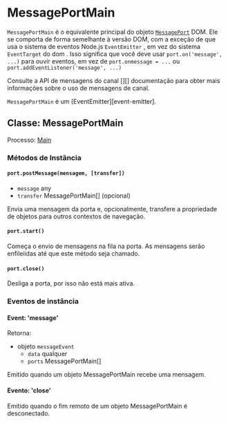 # MessagePortMain

`MessagePortMain` é o equivalente principal do objeto [`MessagePort`][] DOM. Ele se comporta de forma semelhante à versão DOM, com a exceção de que usa o sistema de eventos Node.js `EventEmitter` , em vez do sistema `EventTarget` do dom . Isso significa que você deve usar `port.on('message', ...)` para ouvir eventos, em vez de `port.onmessage = ...` ou `port.addEventListener('message', ...)`

Consulte a API de mensagens do canal [][] documentação para obter mais informações sobre o uso de mensagens de canal.

`MessagePortMain` é um \[EventEmitter\]\[event-emitter\].

## Classe: MessagePortMain

Processo: [Main](../glossary.md#main-process)

### Métodos de Instância

#### `port.postMessage(mensagem, [transfer])`

* `message` any
* `transfer` MessagePortMain[] (opcional)

Envia uma mensagem da porta e, opcionalmente, transfere a propriedade de objetos para outros contextos de navegação.

#### `port.start()`

Começa o envio de mensagens na fila na porta. As mensagens serão enfileiidas até que este método seja chamado.

#### `port.close()`

Desliga a porta, por isso não está mais ativa.

### Eventos de instância

#### Event: 'message'

Retorna:

* objeto `messageEvent`
  * `data` qualquer
  * `ports` MessagePortMain[]

Emitido quando um objeto MessagePortMain recebe uma mensagem.

#### Evento: 'close'

Emitido quando o fim remoto de um objeto MessagePortMain é desconectado.

[`MessagePort`]: https://developer.mozilla.org/en-US/docs/Web/API/MessagePort
[2]: https://developer.mozilla.org/en-US/docs/Web/API/Channel_Messaging_API
[3]: https://developer.mozilla.org/en-US/docs/Web/API/Channel_Messaging_API
